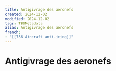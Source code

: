 ```yaml
---
title: Antigivrage des aeronefs
created: 2024-12-02
modified: 2024-12-02
tags: TBSMetadata
alias: Antigivrage des aéronefs
french:
- "[[736 Aircraft anti-icing]]"
---
```

# Antigivrage des aeronefs
